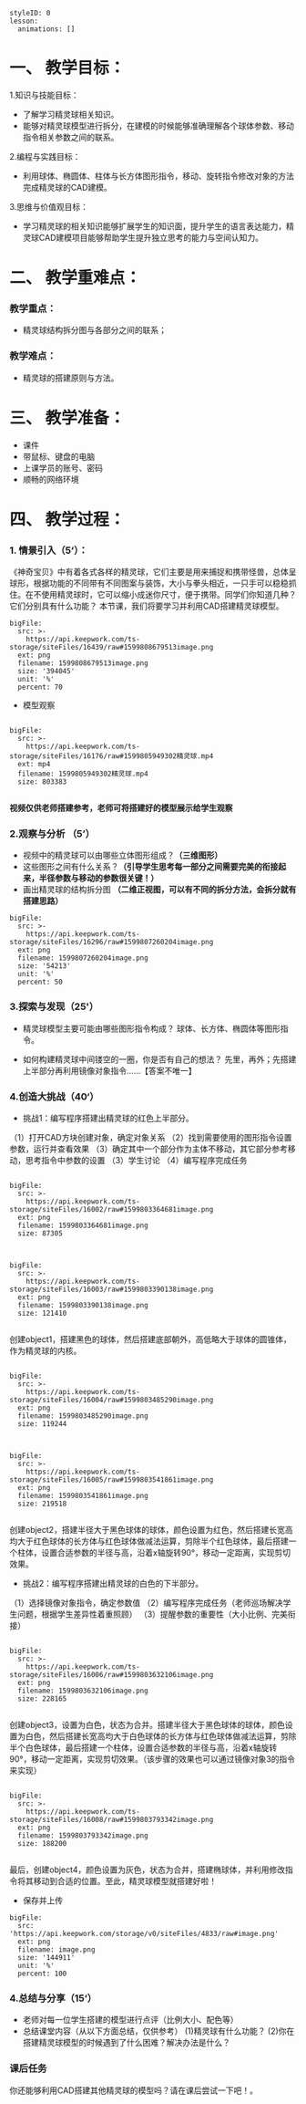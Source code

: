 
<style>
  .markdown-body hr {
    height: 1px;
  }
</style>





```@Lesson
styleID: 0
lesson:
  animations: []

```


# **一、	教学目标：**
1.知识与技能目标：
* 了解学习精灵球相关知识。
* 能够对精灵球模型进行拆分，在建模的时候能够准确理解各个球体参数、移动指令相关参数之间的联系。

2.编程与实践目标：
* 利用球体、椭圆体、柱体与长方体图形指令，移动、旋转指令修改对象的方法完成精灵球的CAD建模。

3.思维与价值观目标：
* 学习精灵球的相关知识能够扩展学生的知识面，提升学生的语言表达能力，精灵球CAD建模项目能够帮助学生提升独立思考的能力与空间认知力。

# **二、	教学重难点：**

### 教学重点：
* 精灵球结构拆分图与各部分之间的联系；
### 教学难点：
* 精灵球的搭建原则与方法。
# **三、	教学准备：**
* 课件
* 带鼠标、键盘的电脑
* 上课学员的账号、密码
* 顺畅的网络环境


# **四、	教学过程：**
### **1.	情景引入（5‘）：**

《神奇宝贝》中有着各式各样的精灵球，它们主要是用来捕捉和携带怪兽，总体呈球形，根据功能的不同带有不同图案与装饰，大小与拳头相近，一只手可以稳稳抓住。在不使用精灵球时，它可以缩小成迷你尺寸，便于携带。同学们你知道几种？它们分别具有什么功能？
本节课，我们将要学习并利用CAD搭建精灵球模型。
 
 
```@BigFile
bigFile:
  src: >-
    https://api.keepwork.com/ts-storage/siteFiles/16439/raw#1599808679513image.png
  ext: png
  filename: 1599808679513image.png
  size: '394045'
  unit: '%'
  percent: 70

```





* 模型观察   
 
 

```@BigFile

bigFile:
  src: >-
    https://api.keepwork.com/ts-storage/siteFiles/16176/raw#1599805949302精灵球.mp4
  ext: mp4
  filename: 1599805949302精灵球.mp4
  size: 803383
          
```

 



**视频仅供老师搭建参考，老师可将搭建好的模型展示给学生观察**

### **2.观察与分析	（5’）**
* 视频中的精灵球可以由哪些立体图形组成？**（三维图形）**
* 这些图形之间有什么关系？**（引导学生思考每一部分之间需要完美的衔接起来，半径参数与移动的参数很关键！）**
* 画出精灵球的结构拆分图 **（二维正视图，可以有不同的拆分方法，会拆分就有搭建思路）**

 
 
 
```@BigFile
bigFile:
  src: >-
    https://api.keepwork.com/ts-storage/siteFiles/16296/raw#1599807260204image.png
  ext: png
  filename: 1599807260204image.png
  size: '54213'
  unit: '%'
  percent: 50

```



### **3.探索与发现（25'）**


* 精灵球模型主要可能由哪些图形指令构成？
球体、长方体、椭圆体等图形指令。


* 如何构建精灵球中间镂空的一圈，你是否有自己的想法？
先里，再外；先搭建上半部分再利用镜像对象指令……【答案不唯一】




  
### **4.创造大挑战（40‘）**
* 挑战1：编写程序搭建出精灵球的红色上半部分。
  
（1）打开CAD方块创建对象，确定对象关系
（2）找到需要使用的图形指令设置参数，运行并查看效果
（3）确定其中一个部分作为主体不移动，其它部分参考移动，思考指令中参数的设置
（3）学生讨论
（4）编写程序完成任务
 
 
 
 
```@BigFile

bigFile:
  src: >-
    https://api.keepwork.com/ts-storage/siteFiles/16002/raw#1599803364681image.png
  ext: png
  filename: 1599803364681image.png
  size: 87305
          
```


```@BigFile

bigFile:
  src: >-
    https://api.keepwork.com/ts-storage/siteFiles/16003/raw#1599803390138image.png
  ext: png
  filename: 1599803390138image.png
  size: 121410
          
```





创建object1，搭建黑色的球体，然后搭建底部朝外，高低略大于球体的圆锥体，作为精灵球的内核。


 
```@BigFile

bigFile:
  src: >-
    https://api.keepwork.com/ts-storage/siteFiles/16004/raw#1599803485290image.png
  ext: png
  filename: 1599803485290image.png
  size: 119244
          
```


```@BigFile

bigFile:
  src: >-
    https://api.keepwork.com/ts-storage/siteFiles/16005/raw#1599803541861image.png
  ext: png
  filename: 1599803541861image.png
  size: 219518
          
```

创建object2，搭建半径大于黑色球体的球体，颜色设置为红色，然后搭建长宽高均大于红色球体的长方体与红色球体做减法运算，剪除半个红色球体，最后搭建一个柱体，设置合适参数的半径与高，沿着x轴旋转90°，移动一定距离，实现剪切效果。



* 挑战2：编写程序搭建出精灵球的白色的下半部分。
  
（1）选择镜像对象指令，确定参数值
（2）编写程序完成任务（老师巡场解决学生问题，根据学生差异性着重照顾）
（3）提醒参数的重要性（大小比例、完美衔接）

 
 
 
```@BigFile

bigFile:
  src: >-
    https://api.keepwork.com/ts-storage/siteFiles/16006/raw#1599803632106image.png
  ext: png
  filename: 1599803632106image.png
  size: 228165
          
```

创建object3，设置为白色，状态为合并。搭建半径大于黑色球体的球体，颜色设置为白色，然后搭建长宽高均大于白色球体的长方体与红色球体做减法运算，剪除半个白色球体，最后搭建一个柱体，设置合适参数的半径与高，沿着x轴旋转90°，移动一定距离，实现剪切效果。（该步骤的效果也可以通过镜像对象3的指令来实现）


```@BigFile

bigFile:
  src: >-
    https://api.keepwork.com/ts-storage/siteFiles/16008/raw#1599803793342image.png
  ext: png
  filename: 1599803793342image.png
  size: 188200
          
```

最后，创建object4，颜色设置为灰色，状态为合并，搭建椭球体，并利用修改指令将其移动到合适的位置。至此，精灵球模型就搭建好啦！



* 保存并上传
 
```@BigFile
bigFile:
  src: 'https://api.keepwork.com/storage/v0/siteFiles/4833/raw#image.png'
  ext: png
  filename: image.png
  size: '144911'
  unit: '%'
  percent: 100

```


### **4.总结与分享（15‘）**
* 老师对每一位学生搭建的模型进行点评（比例大小、配色等）
* 总结课堂内容（从以下方面总结，仅供参考）
(1)精灵球有什么功能？
(2)你在搭建精灵球模型的时候遇到了什么困难？解决办法是什么？


### **课后任务**
你还能够利用CAD搭建其他精灵球的模型吗？请在课后尝试一下吧！。
 
 
 





















